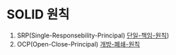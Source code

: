 # SOLID 원칙

1. SRP(Single-Responsebility-Principal) [단일-책임-원칙](https://be-alexkim.github.io/study/2025/03/03/study2.html))
2. OCP(Open-Close-Principal) [개방-폐쇄-원칙](https://be-alexkim.github.io/study/2025/03/06/study1.html)
